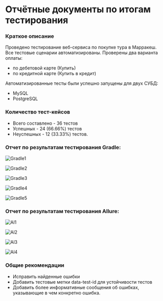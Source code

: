 # Отчётные документы по итогам тестирования
### Краткое описание
Проведено тестирование веб-сервиса по покупке тура в Марракеш. Все тестовые сценарии автоматизированы. Проверены два варианта оплаты:
- по дебетовой карте (Купить)
- по кредитной карте (Купить в кредит)

Автоматизированные тесты были успешно запущены для двух СУБД:
- MySQL
- PostgreSQL
### Количество тест-кейсов
- Всего составлено - 36 тестов
- Успешных - 24 (66.66%) тестов
- Неуспешных - 12 (33.33%) тестов.

### Отчет по результатам тестирования Gradle:
![Gradle1](https://github.com/Himmmera/Diplom-QA/assets/120020624/eb596f49-140b-4dc7-ac1d-ebfa2132e967)

![Gradle2](https://github.com/Himmmera/Diplom-QA/assets/120020624/805e58c9-2728-4917-98d0-39bf6db91c34)

![Gradle3](https://github.com/Himmmera/Diplom-QA/assets/120020624/707c760e-35dc-480a-acbd-6f6bbbeb6df5)

![Gradle4](https://github.com/Himmmera/Diplom-QA/assets/120020624/1c277d46-ebb9-4416-a8fe-94d18b59f698)

![Gradle5](https://github.com/Himmmera/Diplom-QA/assets/120020624/041dc3fa-36c7-421b-aa8c-7a60cb3276f1)

### Отчет по результатам тестирования Allure:
![Al1](https://github.com/Himmmera/Diplom-QA/assets/120020624/c33716cc-86fe-4e5c-a8b3-f079add2e6bb)

![Al2](https://github.com/Himmmera/Diplom-QA/assets/120020624/8cc93df5-7fe6-4945-82cb-9e5271ecc413)

![Al3](https://github.com/Himmmera/Diplom-QA/assets/120020624/e41f5cb6-b454-4772-8fcf-7f0434100c87)

![Al4](https://github.com/Himmmera/Diplom-QA/assets/120020624/a41eb1d5-389f-45f2-934b-3187b07511d9)

### Общие рекомендации
* Исправить найденные ошибки
* Добавить тестовые метки data-test-id для устойчивости тестов 
* Добавить более информативные сообщения об ошибках, указывающие в чем конкретно ошибка.
